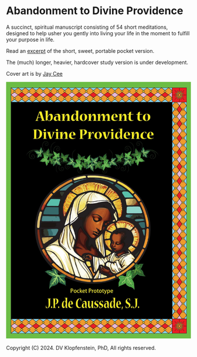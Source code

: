 # Abandonment to Divine Providence
A succinct, spiritual manuscript consisting of 54 short meditations,
designed to help usher you gently into living your life in the moment
to fulfill your purpose in life.

Read an [excerpt](doc/excerpt.pdf) of the short, sweet, portable pocket version.

The (much) longer, heavier, hardcover study version is under development.

Cover art is by <a href="mailto:iyanna.cj.conix@gmail.com">Jay Cee</a>

<p align="center"><img src="https://github.com/dvklopfenstein/abandonment/raw/main/doc/images/cover_front.jpg" alt="abandonment" width="600"/></p>

Copyright (C) 2024. DV Klopfenstein, PhD, All rights reserved.
